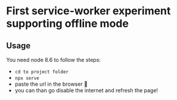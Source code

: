 # First service-worker experiment supporting offline mode

## Usage
You need node 8.6 to follow the steps:

- `cd to project folder`
- `npx serve`
- paste the url in the browser :tada:
- you can than go disable the internet and refresh the page!